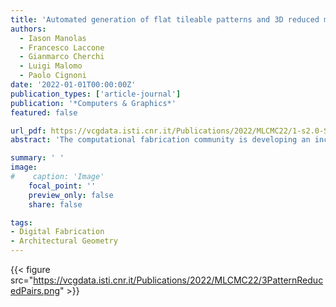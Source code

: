 ```yaml
---
title: 'Automated generation of flat tileable patterns and 3D reduced model simulation'
authors:
  - Iason Manolas
  - Francesco Laccone
  - Gianmarco Cherchi
  - Luigi Malomo
  - Paolo Cignoni
date: '2022-01-01T00:00:00Z'
publication_types: ['article-journal']
publication: '*Computers & Graphics*'
featured: false

url_pdf: https://vcgdata.isti.cnr.it/Publications/2022/MLCMC22/1-s2.0-S0097849322000929-main.pdf
abstract: 'The computational fabrication community is developing an increasing interest in the use of patterned surfaces, which can be designed to show ornamental and unconventional aesthetics or to perform as a proper structural material with a wide range of features. Geometrically designing and controlling the deformation capabilities of these patterns in response to external stimuli is a complex task due to the large number of variables involved. This paper introduces a method for generating sets of tileable and exchangeable flat patterns as well as a model-reduction strategy that enables their mechanical simulation at interactive rates. This method is included in a design pipeline that aims to turn any general flat surface into a pattern tessellation, which is able to deform under a given loading scenario. To validate our approach, we apply it to different contexts, including real-scale 3D printed specimens, for which we compare our results with the ones provided by a ground-truth solver.'

summary: ' '
image:
#    caption: 'Image'
    focal_point: ''
    preview_only: false
    share: false

tags: 
- Digital Fabrication
- Architectural Geometry
---
```


{{< figure src="https://vcgdata.isti.cnr.it/Publications/2022/MLCMC22/3PatternReducedPairs.png" >}}
